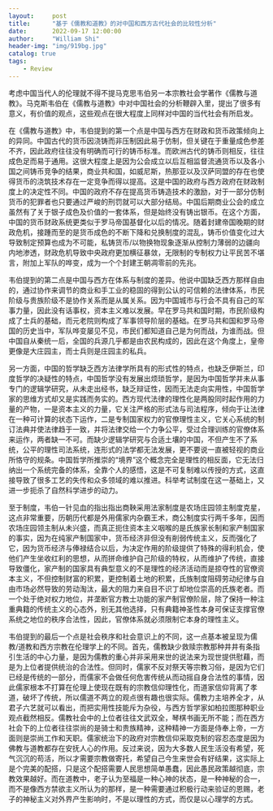 ```yaml
---
layout:     post
title:      "基于《儒教和道教》的对中国和西方古代社会的比较性分析"
date:       2022-09-17 12:00:00
author:     "William Shi"
header-img: "img/919bg.jpg"
catalog: true
tags:
    - Review
---
```



考虑中国当代人的伦理就不得不提马克思韦伯另一本宗教社会学著作《儒教与道教》。马克斯韦伯在《儒教与道教》中对中国社会的分析鞭辟入里，提出了很多有意义，有价值的观点，这些观点在很大程度上同样对中国的当代社会有所启发。

在《儒教与道教》中，韦伯提到的第一个点是中国与西方在财政和货币政策倾向上的异同。中国古代的货币因浇铸而非压制因此易于仿制，但关键在于重量成色参差不齐，因此政府往往没有明确而可行的铸币标准。而欧洲古代的铸币则相反，往往成色足而易于通用。这很大程度上是因为公会成立以后互相监督流通货币以及各小国之间铸币竞争的结果，商业共和国，如威尼斯，热那亚以及汉萨同盟的存在也使得货币的浇筑技术存在一定竞争而得以提高。这是中国的政府与西方政府在财政制度上的决定性不同。中国的政府不存在提高货币铸造技术的激励，对于一部分仿制货币的犯罪者也只要通过严峻的刑罚就可以大部分结局。中国后期商业公会的成立虽然有了关于银子成色及价值的一套体系，但是始终没有铸出银币。在这个方面，中国的货币财政系统更类似于罗马帝国基督化以后的情况。随着封建帝国晚期的财政危机，接踵而至的是货币成色的不断下降和兑换制度的混乱，铸币价值变化过大导致制定预算也成为不可能，私铸货币/以物换物现象逐渐从控制力薄弱的边疆向内地渗透，财政危机导致中央政府更加横征暴敛，无限制的专制权力让平民苦不堪言，附加上军队的哗变，成为一个个封建王朝凋零前的先兆。

韦伯提到的第二点是中国与西方在体系与制度的差异。他说中国缺乏西方那样自由的，通过协作来调节的商业和手工业的稳固的得到公认的可信赖的法律体系，市民阶级与贵族阶级不是协作关系而是从属关系。因为中国城市与行会不具有自己的军事力量，因此没有话事权，资本主义难以发展。早在罗马共和国时期，市民阶级构成了士兵的基础，而元老院则构成了军事领导阶层的基础。在罗马共和国和罗马帝国的历史当中，军队哗变屡见不见，市民们都知道自己是为何而战，为谁而战。但中国自从秦统一后，全国的兵源几乎都是由农民构成的，因此在这个角度上，皇帝更像是大庄园主，而士兵则是庄园主的私兵。

另一方面，中国的哲学缺乏西方法律学所具有的形式性的特点，也缺乏伊斯兰，印度哲学的决疑性的特点，中国哲学没有发展出烦琐哲学，是因为中国哲学并未从事专门的逻辑学研究，从未走出经书，缺乏辩证性，因而无法走向实用性，中国哲学家的思维方式却又是实践而务实的。西方现代法律的理性化是两股同时起作用的力量的产物，一是资本主义的力量，它关注严格的形式法与司法程序，倾向于让法律在一种可计算的状态下运作，二是专制国家权力的官僚理性主义，它关心系统的制订法典并使法律趋于一致，并将法律交给一个力争公平，受过合理训练的官僚体系来运作，两者缺一不可。而缺少逻辑学研究与合适土壤的中国，不但产生不了系统，公平的理性司法系统，连形式的法学都无法发展，更不要说一直被轻视的商业所恪守的规条。中国哲学所推崇的“境界”这个概念完全是理性的相反面，它无法归纳出一个系统完备的体系，全靠个人的感悟，这是不可复制难以传授的方式，这直接导致了很多工艺的失传和众多领域的难以推进。科举考试制度在这一基础上，又进一步扼杀了自然科学进步的动力。

至于制度，韦伯一针见血的指出指出商鞅采用法家制度是农场庄园领主制度克星，这点非常重要，历朝历代都是外用儒家内杂霸王术，商公制度实行两千多年，因而农场庄园领主制从未兴盛，而真正扼住资本主义咽喉的是氏族家长制和家产制国家的事实，因为在纯家产制国家中，货币经济非但没有削弱传统主义，反而强化了它，因为货币经济与俸禄结合以后，为决定作用的阶级提供了特殊的得利机会，使他们产生坐收红利的思想，从而拼命维护自己阶级的特权，从而维护了传统，直接导致僵化，家产制的国家具有典型意义的不是理性的经济活动而是掠夺性的官僚资本主义，不但控制财富的积累，更控制着土地的积累，氏族制度阻碍劳动纪律与自由市场必然导致的劳动淘汰，最大的阻力来自目不识丁却地位崇高的氏族老者。而一个处于绝对权力地位，并垄断官方教士功能的家产制官僚阶层，除了保持一种注重典籍的传统主义的心态外，别无其他选择，只有典籍神圣性本身可保证支撑官僚系统之地位的秩序合法性，因此，官僚体系就必须限制它本身的理性主义。

韦伯提到的最后一个点是社会秩序和社会意识上的不同，这一点基本被呈现为儒教/道教和西方宗教在伦理学上的不同。首先，儒教缺少救赎宗教那种井井有条指引生活的中心力量，是因为儒教的重心并非采用来世的说法来为现世提供慰藉，而是为上位者提供统治的合法性。但同时，儒家不反对祭天等宗教习俗，是因为它们已经是传统的一部分，而儒家不会做任何危害传统从而动摇自身合法性的事情，因此儒家根本不打算在伦理上使现在既有的宗教信仰理性化，而道家信仰背离了孝道，破坏了传统，所以儒道不两立的观点很有趣也很实际。儒教力主培养全才，从君子六艺就可以看出，而把实用性技能斥为杂役，与西方哲学家如柏拉图那种职业观点截然相反。儒教社会中的上位者往往文武双全，琴棋书画无所不能；而在西方社会下的上位者往往崇尚的是骑士和贵族精神，这种精神一方面是侍奉上帝，一方面则是崇尚工作和天职。儒家统治下的政府对宗教信仰采取克制的容忍态度是因为佛教与道教都存在安抚人心的作用。反过来说，因为大多数人民生活没有希望，死气沉沉的苟活，所以才需要宗教做寄托，希望自己今生来世会有好结果，这实际上是个完美的配搭，只是这个配搭需要人民思想简单愚蠢，因此愚民政策越彻底，宗教效果越好。而在道教中，老子认为至福是一种心神的状态，是一种神秘的合一，而不是像西方禁欲主义所认为的那样，是一种需要通过积极行动来验证的恩赐，老子的神秘主义对外界产生影响时，不是以理性的方式，而仅是以心理学的方式。
